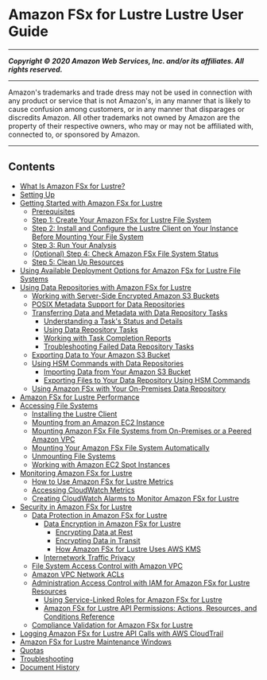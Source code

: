 # Amazon FSx for Lustre Lustre User Guide

-----
*****Copyright &copy; 2020 Amazon Web Services, Inc. and/or its affiliates. All rights reserved.*****

-----
Amazon's trademarks and trade dress may not be used in 
     connection with any product or service that is not Amazon's, 
     in any manner that is likely to cause confusion among customers, 
     or in any manner that disparages or discredits Amazon. All other 
     trademarks not owned by Amazon are the property of their respective
     owners, who may or may not be affiliated with, connected to, or 
     sponsored by Amazon.

-----
## Contents
+ [What Is Amazon FSx for Lustre?](what-is.md)
+ [Setting Up](setting-up.md)
+ [Getting Started with Amazon FSx for Lustre](getting-started.md)
   + [Prerequisites](prerequisites.md)
   + [Step 1: Create Your Amazon FSx for Lustre File System](getting-started-step1.md)
   + [Step 2: Install and Configure the Lustre Client on Your Instance Before Mounting Your File System](getting-started-step2.md)
   + [Step 3: Run Your Analysis](getting-started-step3.md)
   + [(Optional) Step 4: Check Amazon FSx File System Status](file-system-lifecycle-states.md)
   + [Step 5: Clean Up Resources](getting-started-step4.md)
+ [Using Available Deployment Options for Amazon FSx for Lustre File Systems](using-fsx-lustre.md)
+ [Using Data Repositories with Amazon FSx for Lustre](fsx-data-repositories.md)
   + [Working with Server-Side Encrypted Amazon S3 Buckets](s3-server-side-encryption-support.md)
   + [POSIX Metadata Support for Data Repositories](posix-metadata-support.md)
   + [Transferring Data and Metadata with Data Repository Tasks](data-repository-tasks.md)
      + [Understanding a Task's Status and Details](data-repo-task-status.md)
      + [Using Data Repository Tasks](managing-data-repo-task.md)
      + [Working with Task Completion Reports](task-completion-report.md)
      + [Troubleshooting Failed Data Repository Tasks](failed-tasks.md)
   + [Exporting Data to Your Amazon S3 Bucket](export-data-repository.md)
   + [Using HSM Commands with Data Repositories](using-hsm-commands-fsxl.md)
      + [Importing Data from Your Amazon S3 Bucket](import-data-repository.md)
      + [Exporting Files to Your Data Repository Using HSM Commands](exporting-files-hsm.md)
   + [Using Amazon FSx with Your On-Premises Data Repository](fsx-on-premises.md)
+ [Amazon FSx for Lustre Performance](performance.md)
+ [Accessing File Systems](accessing-fs.md)
   + [Installing the Lustre Client](install-lustre-client.md)
   + [Mounting from an Amazon EC2 Instance](mounting-ec2-instance.md)
   + [Mounting Amazon FSx File Systems from On-Premises or a Peered Amazon VPC](mounting-on-premises.md)
   + [Mounting Your Amazon FSx File System Automatically](mount-fs-auto-mount-onreboot.md)
   + [Unmounting File Systems](unmounting-fs.md)
   + [Working with Amazon EC2 Spot Instances](working-with-ec2-spot-instances.md)
+ [Monitoring Amazon FSx for Lustre](monitoring_overview.md)
   + [How to Use Amazon FSx for Lustre Metrics](how_to_use_metrics.md)
   + [Accessing CloudWatch Metrics](accessingmetrics.md)
   + [Creating CloudWatch Alarms to Monitor Amazon FSx for Lustre](creating_alarms.md)
+ [Security in Amazon FSx for Lustre](security.md)
   + [Data Protection in Amazon FSx for Lustre](data-protection.md)
      + [Data Encryption in Amazon FSx for Lustre](encryption-fsxl.md)
         + [Encrypting Data at Rest](encryption-at-rest.md)
         + [Encrypting Data in Transit](encryption-in-transit-fsxl.md)
         + [How Amazon FSx for Lustre Uses AWS KMS](FSXKMS.md)
      + [Internetwork Traffic Privacy](internetwork-privacy.md)
   + [File System Access Control with Amazon VPC](limit-access-security-groups.md)
   + [Amazon VPC Network ACLs](limit-access-acl.md)
   + [Administration Access Control with IAM for Amazon FSx for Lustre Resources](access-control-overview.md)
      + [Using Service-Linked Roles for Amazon FSx for Lustre](using-service-linked-roles.md)
      + [Amazon FSx for Lustre API Permissions: Actions, Resources, and Conditions Reference](fsx-api-permissions-ref.md)
   + [Compliance Validation for Amazon FSx for Lustre](SERVICENAME-compliance.md)
+ [Logging Amazon FSx for Lustre API Calls with AWS CloudTrail](logging-using-cloudtrail.md)
+ [Amazon FSx for Lustre Maintenance Windows](maintenance-windows.md)
+ [Quotas](limits.md)
+ [Troubleshooting](troubleshooting.md)
+ [Document History](doc-history.md)